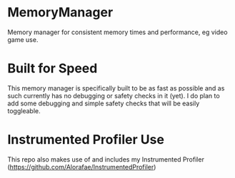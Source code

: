 # MemoryManager
Memory manager for consistent memory times and performance, eg video game use.

# Built for Speed
This memory manager is specifically built to be as fast as possible and as such currently has no debugging or safety checks in it (yet). I do plan to add some debugging and simple safety checks that will be easily toggleable.

# Instrumented Profiler Use
This repo also makes use of and includes my Instrumented Profiler (https://github.com/Alorafae/InstrumentedProfiler)
